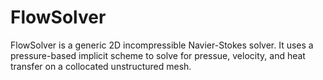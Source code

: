 # FlowSolver
FlowSolver is a generic 2D incompressible Navier-Stokes solver. It uses a
pressure-based implicit scheme to solve for pressue, velocity, and heat
transfer on a collocated unstructured mesh.
